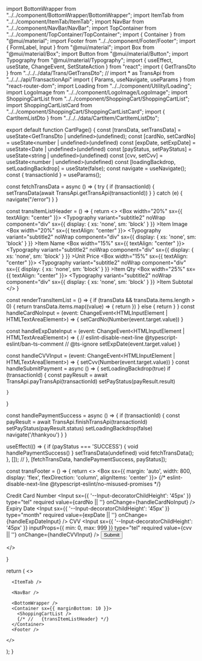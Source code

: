 import BottomWrapper from "../../component/BottomWrapper/BottomWrapper";
import ItemTab from "../../component/ItemTab/ItemTab";
import NavBar from "../../component/NavBar/NavBar";
import TopContainer from "../../component/TopContainer/TopContainer";
import { Container } from "@mui/material";
import Footer from "../../component/Footer/Footer";
import { FormLabel, Input } from "@mui/material";
import Box from "@mui/material/Box";
import Button from "@mui/material/Button";
import Typography from "@mui/material/Typography";
import { useEffect, useState, ChangeEvent, SetStateAction } from "react";
import { GetTransDto } from "../../../data/Trans/GetTransDto";
// import * as TransApi from "../../../api/TransactionApi"
import { Params, useNavigate, useParams } from "react-router-dom";
import Loading from "../../component/Utility/Loading";
import LogoImage from "../../component/LogoImage/LogoImage";
import ShoppingCartList from "../../component/ShoppingCart/ShoppingCartList";
import ShoppingCartListCard from "../../component/ShoppingCart/ShoppingCartListCard";
import { CartItemListDto } from "../../../data/CartItem/CartItemListDto";

export default function CartPage() {
  const [transData, setTransData] = useState<GetTransDto | undefined>(undefined);
  const [cardNo, setCardNo] = useState<number | undefined>(undefined)
  const [expDate, setExpDate] = useState<Date | undefined>(undefined)
  const [payStatus, setPayStatus] = useState<string | undefined>(undefined)
  const [cvv, setCvv] = useState<number | undefined>(undefined)
  const [loadingBackdrop, setLoadingBackdrop] = useState<boolean>(false);
  const navigate = useNavigate();
  const { transactionId } = useParams<Params>();

  const fetchTransData = async () => {
    try {
      if (transactionId) {
        setTransData(await TransApi.getTransApi(transactionId))
      }
    } catch (e) {
      navigate("/error")
    }
  }

  const transItemListHeader = () => {
    return <>
      <Box display="flex" flexDirection="row">
        <Box width="20%" sx={{
          textAlign: "center"
        }}>
          <Typography
            variant="subtitle2"
            noWrap
            component="div"
            sx={{ display: { xs: 'none', sm: 'block' } }}
          >Item Image
          </Typography>
        </Box>
        <Box width="20%" sx={{
          textAlign: "center"
        }}>
          <Typography
            variant="subtitle2"
            noWrap
            component="div"
            sx={{ display: { xs: 'none', sm: 'block' } }}
          >Item Name</Typography>
        </Box>
        <Box width="15%" sx={{
          textAlign: "center"
        }}>
          <Typography
            variant="subtitle2"
            noWrap
            component="div"
            sx={{ display: { xs: 'none', sm: 'block' } }}
          >Unit Price
          </Typography>
        </Box>
        <Box width="15%" sx={{
          textAlign: "center"
        }}>
          <Typography
            variant="subtitle2"
            noWrap
            component="div"
            sx={{ display: { xs: 'none', sm: 'block' } }}
          >Item Qty
          </Typography>
        </Box>
        <Box width="25%" sx={{
          textAlign: "center"
        }}>
          <Typography
            variant="subtitle2"
            noWrap
            component="div"
            sx={{ display: { xs: 'none', sm: 'block' } }}
          >Item Subtotal
          </Typography>
        </Box>
      </Box>
    </>
  }

  const renderTransItemList = () => {
    if (transData && transData.items.length > 0) {
      return transData.items.map((value) => {
        return <TransItemCard key={value.tpid} data={value} />
      })
    } else {
      return <Loading />
    }
  }
  const handleCardNoInput = (event: ChangeEvent<HTMLInputElement | HTMLTextAreaElement>) => {
    setCardNo(Number(event.target.value))
  }

  const handleExpDateInput = (event: ChangeEvent<HTMLInputElement | HTMLTextAreaElement>) => {
    // eslint-disable-next-line @typescript-eslint/ban-ts-comment
    // @ts-ignore
    setExpDate(event.target.value)
  }

  const handleCVVInput = (event: ChangeEvent<HTMLInputElement | HTMLTextAreaElement>) => {
    setCvv(Number(event.target.value))
  }
  const handleSubmitPayment = async () => {
    setLoadingBackdrop(true)
    if (transactionId) {
      const payResult = await TransApi.payTransApi(transactionId)
      setPayStatus(payResult.result)

    }
  }

  const handlePaymentSuccess = async () => {
    if (transactionId) {
      const payResult = await TransApi.finishTransApi(transactionId)
      setPayStatus(payResult.status)
      setLoadingBackdrop(false)
      navigate('/thankyou')
    }
  }

  useEffect(() => {
    if (payStatus === 'SUCCESS') {
      void handlePaymentSuccess()
    }
    setTransData(undefined)
    void fetchTransData();
  }, []);
  // }, [fetchTransData, handlePaymentSuccess, payStatus]);

  const transFooter = () => {
    return <>
      <Box height="200px"></Box>
      <Box sx={{
        margin: 'auto',
        width: 800,
        display: 'flex',
        flexDirection: 'column',
        alignItems: 'center'
      }}>
        {/* eslint-disable-next-line @typescript-eslint/no-misused-promises */}
        <form id="login" onSubmit={handleSubmitPayment}>
          <FormLabel>
            <Typography>
              Credit Card Number
            </Typography>
          </FormLabel>
          <Input
            sx={{ '--Input-decoratorChildHeight': '45px' }}
            type="tel"
            required
            value={cardNo || ''}
            onChange={handleCardNoInput}
          />
          <FormLabel>
            <Typography>
              Expiry Date
            </Typography>
          </FormLabel>
          <Input
            sx={{ '--Input-decoratorChildHeight': '45px' }}
            type="month"
            required
            value={expDate || ''}
            onChange={handleExpDateInput}
          />
          <FormLabel>
            <Typography>
              CVV
            </Typography>
          </FormLabel>
          <Input
            sx={{ '--Input-decoratorChildHeight': '45px' }}
            inputProps={{ min: 0, max: 999 }}
            type="tel"
            required
            value={cvv || ''}
            onChange={handleCVVInput}
          />
          <Button type="submit">Submit</Button>
        </form>
      </Box>
    </>

  }

  return (
    <>
      <title>Venturenix Lab React Project</title>
      <TopContainer />
      <LogoImage />

      <ItemTab />

      <NavBar />

      <BottomWrapper />
      <Container sx={{ marginBottom: 10 }}>
        <ShoppingCartList />
        {/* //   {transItemListHeader} */}
      </Container>
      <Footer />

    </>
  );
}